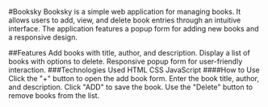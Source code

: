 #Booksky
  Booksky is a simple web application for managing books. It allows users to add, view, and delete book entries through an intuitive interface. The application features a popup form for adding new books and a responsive design.

##Features
  Add books with title, author, and description.
  Display a list of books with options to delete.
  Responsive popup form for user-friendly interaction.
###Technologies Used
  HTML
  CSS
  JavaScript
####How to Use
  Click the "+" button to open the add book form.
  Enter the book title, author, and description.
  Click "ADD" to save the book.
  Use the "Delete" button to remove books from the list.
